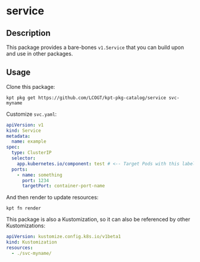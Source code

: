 # service

## Description

This package provides a bare-bones `v1.Service` that you can build upon
and use in other packages.

## Usage

Clone this package:

```shell
kpt pkg get https://github.com/LCOGT/kpt-pkg-catalog/service svc-myname
```

Customize `svc.yaml`:

```yaml
apiVersion: v1
kind: Service
metadata:
  name: example
spec:
  type: ClusterIP
  selector:
    app.kubernetes.io/component: test # <-- Target Pods with this label
  ports:
    - name: something
      port: 1234
      targetPort: container-port-name
```

And then render to update resources:

```shell
kpt fn render
```

This package is also a Kustomization, so it can also be referenced by other
Kustomizations:

```yaml
apiVersion: kustomize.config.k8s.io/v1beta1
kind: Kustomization
resources:
  - ./svc-myname/
```
